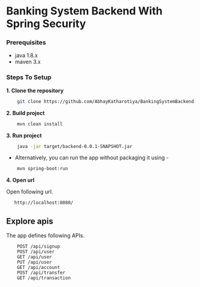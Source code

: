 # Banking System Backend With Spring Security

### Prerequisites
* java 1.8.x
* maven 3.x

### Steps To Setup

**1. Clone the repository**
```bash
    git clone https://github.com/AbhayKatharotiya/BankingSystemBackend.git
```

**2. Build project**
```bash
    mvn clean install
``` 

**3. Run project** 
```bash
    java -jar target/backend-0.0.1-SNAPSHOT.jar
``` 
- Alternatively, you can run the app without packaging it using -
```bash
    mvn spring-boot:run
```

**4. Open url**  
  
Open following url.
```
   http://localhost:8080/ 
```

  ## Explore apis 

The app defines following APIs. 
 
```   
    POST /api/signup   
    POST /api/user
    GET /api/user
    PUT /api/user
    GET /api/account
    POST /api/transfer
    GET /api/transaction      
```

